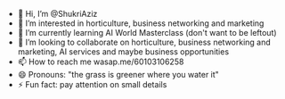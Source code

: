 - 👋 Hi, I’m @ShukriAziz
- 👀 I’m interested in horticulture, business networking and marketing
- 🌱 I’m currently learning AI World Masterclass (don't want to be leftout)
- 💞️ I’m looking to collaborate on horticulture, business networking and marketing, AI services and maybe business opportunities 
- 📫 How to reach me wasap.me/60103106258
- 😄 Pronouns: "the grass is greener where you water it"
- ⚡ Fun fact: pay attention on small details

<!---
ShukAziz/ShukAziz is a ✨ special ✨ repository because its `README.md` (this file) appears on your GitHub profile.
You can click the Preview link to take a look at your changes.
--->
